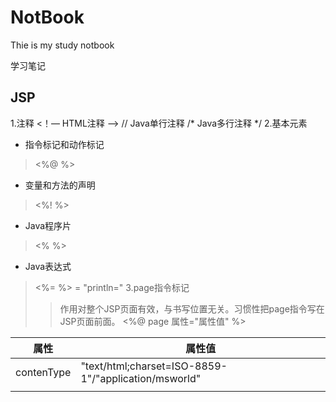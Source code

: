 # NotBook
Thie is my study notbook

学习笔记

## JSP
1.注释
<！–– HTML注释 ––>
// Java单行注释
/* Java多行注释 */
2.基本元素
* 指令标记和动作标记
> <%@ %>
* 变量和方法的声明
> <%! %>
* Java程序片
> <% %>
* Java表达式
> <%= %> = "println="
3.page指令标记
>> 作用对整个JSP页面有效，与书写位置无关。习惯性把page指令写在JSP页面前面。
<%@ page 属性="属性值" %>

|属性|属性值|
|--|--|
|contenType|"text/html;charset=ISO-8859-1"/"application/msworld"|
|||
